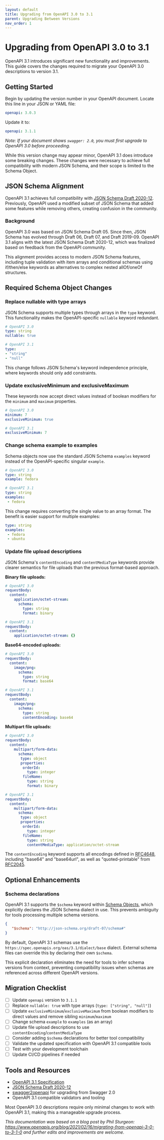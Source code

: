 ```yaml
---
layout: default
title: Upgrading from OpenAPI 3.0 to 3.1
parent: Upgrading Between Versions
nav_order: 1
---
```


# Upgrading from OpenAPI 3.0 to 3.1

OpenAPI 3.1 introduces significant new functionality and improvements. This guide covers the changes required to migrate your OpenAPI 3.0 descriptions to version 3.1.

## Getting Started

Begin by updating the version number in your OpenAPI document. Locate this line in your JSON or YAML file:

```yaml
openapi: 3.0.3
```

Update it to:

```yaml
openapi: 3.1.1
```

*Note: If your document shows `swagger: 2.0`, you must first upgrade to OpenAPI 3.0 before proceeding.*

While this version change may appear minor, OpenAPI 3.1 does introduce some breaking changes. These changes were necessary to achieve full compatibility with modern JSON Schema, and their scope is limited to the Schema Object.

## JSON Schema Alignment

OpenAPI 3.1 achieves full compatibility with [JSON Schema Draft 2020-12](https://www.ietf.org/archive/id/draft-bhutton-json-schema-01.html). Previously, OpenAPI used a modified subset of JSON Schema that added some features while removing others, creating confusion in the community.

### Background

OpenAPI 3.0 was based on JSON Schema Draft 05. Since then, JSON Schema has evolved through Draft 06, Draft 07, and Draft 2019-09. OpenAPI 3.1 aligns with the latest JSON Schema Draft 2020-12, which was finalized based on feedback from the OpenAPI community.

This alignment provides access to modern JSON Schema features, including tuple validation with item arrays and conditional schemas using if/then/else keywords as alternatives to complex nested allOf/oneOf structures.

## Required Schema Object Changes

### Replace nullable with type arrays

JSON Schema supports multiple types through arrays in the `type` keyword. This functionality makes the OpenAPI-specific `nullable` keyword redundant.

```yaml
# OpenAPI 3.0
type: string
nullable: true
```

```yaml
# OpenAPI 3.1
type:
- "string"
- "null"
```

This change follows JSON Schema's keyword independence principle, where keywords should only add constraints.

### Update exclusiveMinimum and exclusiveMaximum

These keywords now accept direct values instead of boolean modifiers for the `minimum` and `maximum` properties.

```yaml
# OpenAPI 3.0
minimum: 7
exclusiveMinimum: true
```

```yaml
# OpenAPI 3.1
exclusiveMinimum: 7
```

### Change schema example to examples

Schema objects now use the standard JSON Schema `examples` keyword instead of the OpenAPI-specific singular `example`.

```yaml
# OpenAPI 3.0
type: string
example: fedora
```

```yaml
# OpenAPI 3.1
type: string
examples:
 - fedora
```

This change requires converting the single value to an array format. The benefit is easier support for multiple examples:

```yaml
type: string
examples:
 - fedora
 - ubuntu
```

### Update file upload descriptions

JSON Schema's `contentEncoding` and `contentMediaType` keywords provide clearer semantics for file uploads than the previous format-based approach.

**Binary file uploads:**

```yaml
# OpenAPI 3.0
requestBody:
  content:
    application/octet-stream:
      schema:
        type: string
        format: binary
```

```yaml
# OpenAPI 3.1
requestBody:
  content:
    application/octet-stream: {}
```

**Base64-encoded uploads:**

```yaml
# OpenAPI 3.0
requestBody:
  content:
    image/png:
      schema:
        type: string
        format: base64
```

```yaml
# OpenAPI 3.1
requestBody:
  content:
    image/png:
      schema:
        type: string
        contentEncoding: base64
```

**Multipart file uploads:**

```yaml
# OpenAPI 3.0
requestBody:
  content:
    multipart/form-data:
      schema:
       type: object
       properties:
        orderId:
          type: integer
        fileName:
          type: string
          format: binary
```

```yaml
# OpenAPI 3.1
requestBody:
  content:
    multipart/form-data:
      schema:
       type: object
       properties:
        orderId:
          type: integer
        fileName:
          type: string
          contentMediaType: application/octet-stream
```

The `contentEncoding` keyword supports all encodings defined in [RFC4648](https://tools.ietf.org/html/rfc4648), including "base64" and "base64url", as well as "quoted-printable" from [RFC2045](https://tools.ietf.org/html/rfc2045#section-6.7).

## Optional Enhancements

### $schema declarations

OpenAPI 3.1 supports the `$schema` keyword within [Schema Objects](https://spec.openapis.org/oas/v3.1.html#schema-object), which explicitly declares the JSON Schema dialect in use. This prevents ambiguity for tools processing multiple schema versions.

```json
{
   "$schema": "http://json-schema.org/draft-07/schema#"
}
```

By default, OpenAPI 3.1 schemas use the `https://spec.openapis.org/oas/3.1/dialect/base` dialect. External schema files can override this by declaring their own `$schema`.

This explicit declaration eliminates the need for tools to infer schema versions from context, preventing compatibility issues when schemas are referenced across different OpenAPI versions.

## Migration Checklist

- [ ] Update `openapi` version to `3.1.1`
- [ ] Replace `nullable: true` with type arrays (`type: ["string", "null"]`)
- [ ] Update `exclusiveMinimum`/`exclusiveMaximum` from boolean modifiers to direct values and remove sibling `minimum`/`maximum`
- [ ] Change schema `example` to `examples` (as an array)
- [ ] Update file upload descriptions to use `contentEncoding`/`contentMediaType`
- [ ] Consider adding `$schema` declarations for better tool compatibility
- [ ] Validate the updated specification with OpenAPI 3.1 compatible tools
- [ ] Test with your development toolchain
- [ ] Update CI/CD pipelines if needed

## Tools and Resources

- [OpenAPI 3.1 Specification](https://spec.openapis.org/oas/v3.1)
- [JSON Schema Draft 2020-12](https://json-schema.org/draft/2020-12/schema)
- [swagger2openapi](https://github.com/Mermade/oas-kit/blob/master/packages/swagger2openapi/README.md) for upgrading from Swagger 2.0
- OpenAPI 3.1 compatible validators and tooling

Most OpenAPI 3.0 descriptions require only minimal changes to work with OpenAPI 3.1, making this a manageable upgrade process.

_This documentation was based on a blog post by Phil Sturgeon: https://www.openapis.org/blog/2021/02/16/migrating-from-openapi-3-0-to-3-1-0 and further edits and improvements are welcome._
